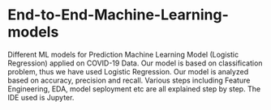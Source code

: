 # End-to-End-Machine-Learning-models
Different ML models for Prediction
Machine Learning Model (Logistic Regression) applied on COVID-19 Data.
Our model is based on classification problem, thus we have used Logistic Regression.
Our model is analyzed based on accuracy, precision and recall.
Various steps including Feature Engineering, EDA, model seployment etc are all explained step by step.
The IDE used is Jupyter.
